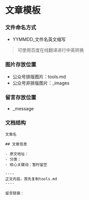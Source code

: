# 文章模板

### 文件命名方式
- YYMMDD_文件名英文缩写
> 可使用百度在线翻译进行中英转换

### 图片存放位置
- 公众号排版图片：tools.md
- 公众号非排版图片：_images

### 留言存放位置
- _message

### 文档结构
```
文章名

## 文章信息

- 原文地址：
- 分类：
- 核心关键词：暂时留空

----
正文内容，首先复制tools.md
----

留言链接：
```
